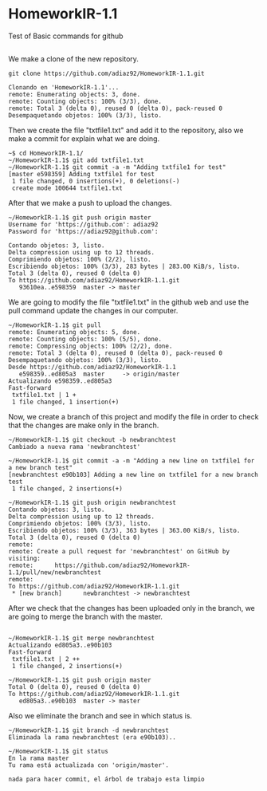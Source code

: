 # HomeworkIR-1.1

Test of Basic commands for github

##

We make a clone of the new repository.
```
git clone https://github.com/adiaz92/HomeworkIR-1.1.git

Clonando en 'HomeworkIR-1.1'...
remote: Enumerating objects: 3, done.
remote: Counting objects: 100% (3/3), done.
remote: Total 3 (delta 0), reused 0 (delta 0), pack-reused 0
Desempaquetando objetos: 100% (3/3), listo.
```
Then we create the file "txtfile1.txt" and add it to the repository, also we make a commit for explain what we are doing.
```
~$ cd HomeworkIR-1.1/
~/HomeworkIR-1.1$ git add txtfile1.txt
~/HomeworkIR-1.1$ git commit -a -m "Adding txtfile1 for test"
[master e598359] Adding txtfile1 for test
 1 file changed, 0 insertions(+), 0 deletions(-)
 create mode 100644 txtfile1.txt
```
After that we make a push to upload the changes.
```
~/HomeworkIR-1.1$ git push origin master 
Username for 'https://github.com': adiaz92
Password for 'https://adiaz92@github.com': 

Contando objetos: 3, listo.
Delta compression using up to 12 threads.
Comprimiendo objetos: 100% (2/2), listo.
Escribiendo objetos: 100% (3/3), 283 bytes | 283.00 KiB/s, listo.
Total 3 (delta 0), reused 0 (delta 0)
To https://github.com/adiaz92/HomeworkIR-1.1.git
   93610ea..e598359  master -> master
```
We are going to modify the file "txtfile1.txt" in the github web and use the pull command update the changes in our computer.
```
~/HomeworkIR-1.1$ git pull
remote: Enumerating objects: 5, done.
remote: Counting objects: 100% (5/5), done.
remote: Compressing objects: 100% (2/2), done.
remote: Total 3 (delta 0), reused 0 (delta 0), pack-reused 0
Desempaquetando objetos: 100% (3/3), listo.
Desde https://github.com/adiaz92/HomeworkIR-1.1
   e598359..ed805a3  master     -> origin/master
Actualizando e598359..ed805a3
Fast-forward
 txtfile1.txt | 1 +
 1 file changed, 1 insertion(+)
```
Now, we create a branch of this project and modify the file in order to check that the changes are make only in the branch.
```
~/HomeworkIR-1.1$ git checkout -b newbranchtest
Cambiado a nueva rama 'newbranchtest'

~/HomeworkIR-1.1$ git commit -a -m "Adding a new line on txtfile1 for a new branch test"
[newbranchtest e90b103] Adding a new line on txtfile1 for a new branch test
 1 file changed, 2 insertions(+)

~/HomeworkIR-1.1$ git push origin newbranchtest 
Contando objetos: 3, listo.
Delta compression using up to 12 threads.
Comprimiendo objetos: 100% (3/3), listo.
Escribiendo objetos: 100% (3/3), 363 bytes | 363.00 KiB/s, listo.
Total 3 (delta 0), reused 0 (delta 0)
remote: 
remote: Create a pull request for 'newbranchtest' on GitHub by visiting:
remote:      https://github.com/adiaz92/HomeworkIR-1.1/pull/new/newbranchtest
remote: 
To https://github.com/adiaz92/HomeworkIR-1.1.git
 * [new branch]      newbranchtest -> newbranchtest
```
After we check that the changes has been uploaded only in the branch, we are going to merge the branch with the master.
```

~/HomeworkIR-1.1$ git merge newbranchtest 
Actualizando ed805a3..e90b103
Fast-forward
 txtfile1.txt | 2 ++
 1 file changed, 2 insertions(+)

~/HomeworkIR-1.1$ git push origin master
Total 0 (delta 0), reused 0 (delta 0)
To https://github.com/adiaz92/HomeworkIR-1.1.git
   ed805a3..e90b103  master -> master
```
Also we eliminate the branch and see in which status is.
```
~/HomeworkIR-1.1$ git branch -d newbranchtest 
Eliminada la rama newbranchtest (era e90b103)..

~/HomeworkIR-1.1$ git status
En la rama master
Tu rama está actualizada con 'origin/master'.

nada para hacer commit, el árbol de trabajo esta limpio

```

